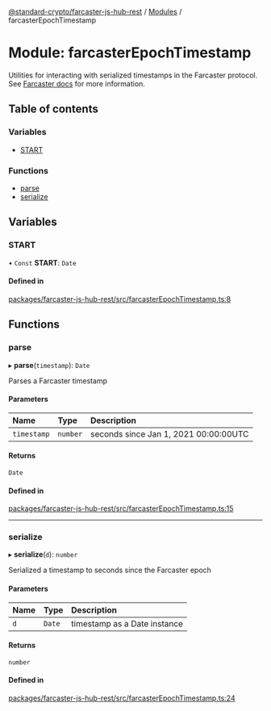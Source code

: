 [@standard-crypto/farcaster-js-hub-rest](../README.md) / [Modules](../modules.md) / farcasterEpochTimestamp

# Module: farcasterEpochTimestamp

Utilities for interacting with serialized timestamps in the
Farcaster protocol. See [Farcaster docs](https://github.com/farcasterxyz/protocol/blob/main/docs/SPECIFICATION.md#timestamps)
for more information.

## Table of contents

### Variables

- [START](farcasterEpochTimestamp.md#start)

### Functions

- [parse](farcasterEpochTimestamp.md#parse)
- [serialize](farcasterEpochTimestamp.md#serialize)

## Variables

### START

• `Const` **START**: `Date`

#### Defined in

[packages/farcaster-js-hub-rest/src/farcasterEpochTimestamp.ts:8](https://github.com/standard-crypto/farcaster-js/blob/main/packages/farcaster-js-hub-rest/src/farcasterEpochTimestamp.ts#L8)

## Functions

### parse

▸ **parse**(`timestamp`): `Date`

Parses a Farcaster timestamp

#### Parameters

| Name | Type | Description |
| :------ | :------ | :------ |
| `timestamp` | `number` | seconds since Jan 1, 2021 00:00:00UTC |

#### Returns

`Date`

#### Defined in

[packages/farcaster-js-hub-rest/src/farcasterEpochTimestamp.ts:15](https://github.com/standard-crypto/farcaster-js/blob/main/packages/farcaster-js-hub-rest/src/farcasterEpochTimestamp.ts#L15)

___

### serialize

▸ **serialize**(`d`): `number`

Serialized a timestamp to seconds since the Farcaster epoch

#### Parameters

| Name | Type | Description |
| :------ | :------ | :------ |
| `d` | `Date` | timestamp as a Date instance |

#### Returns

`number`

#### Defined in

[packages/farcaster-js-hub-rest/src/farcasterEpochTimestamp.ts:24](https://github.com/standard-crypto/farcaster-js/blob/main/packages/farcaster-js-hub-rest/src/farcasterEpochTimestamp.ts#L24)
